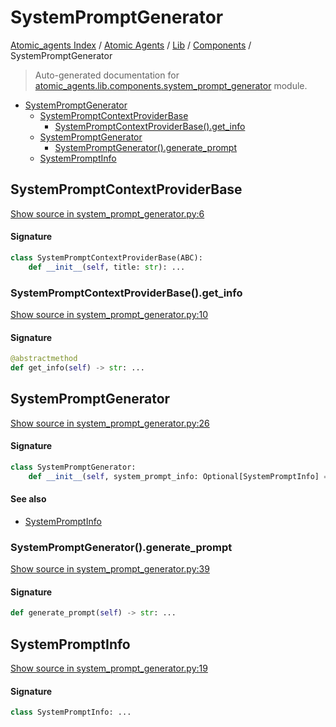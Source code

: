 # SystemPromptGenerator

[Atomic_agents Index](../../../README.md#atomic_agents-index) / [Atomic Agents](../../index.md#atomic-agents) / [Lib](../index.md#lib) / [Components](./index.md#components) / SystemPromptGenerator

> Auto-generated documentation for [atomic_agents.lib.components.system_prompt_generator](../../../../../atomic_agents/lib/components/system_prompt_generator.py) module.

- [SystemPromptGenerator](#systempromptgenerator)
  - [SystemPromptContextProviderBase](#systempromptcontextproviderbase)
    - [SystemPromptContextProviderBase().get_info](#systempromptcontextproviderbase()get_info)
  - [SystemPromptGenerator](#systempromptgenerator-1)
    - [SystemPromptGenerator().generate_prompt](#systempromptgenerator()generate_prompt)
  - [SystemPromptInfo](#systempromptinfo)

## SystemPromptContextProviderBase

[Show source in system_prompt_generator.py:6](../../../../../atomic_agents/lib/components/system_prompt_generator.py#L6)

#### Signature

```python
class SystemPromptContextProviderBase(ABC):
    def __init__(self, title: str): ...
```

### SystemPromptContextProviderBase().get_info

[Show source in system_prompt_generator.py:10](../../../../../atomic_agents/lib/components/system_prompt_generator.py#L10)

#### Signature

```python
@abstractmethod
def get_info(self) -> str: ...
```



## SystemPromptGenerator

[Show source in system_prompt_generator.py:26](../../../../../atomic_agents/lib/components/system_prompt_generator.py#L26)

#### Signature

```python
class SystemPromptGenerator:
    def __init__(self, system_prompt_info: Optional[SystemPromptInfo] = None): ...
```

#### See also

- [SystemPromptInfo](#systempromptinfo)

### SystemPromptGenerator().generate_prompt

[Show source in system_prompt_generator.py:39](../../../../../atomic_agents/lib/components/system_prompt_generator.py#L39)

#### Signature

```python
def generate_prompt(self) -> str: ...
```



## SystemPromptInfo

[Show source in system_prompt_generator.py:19](../../../../../atomic_agents/lib/components/system_prompt_generator.py#L19)

#### Signature

```python
class SystemPromptInfo: ...
```